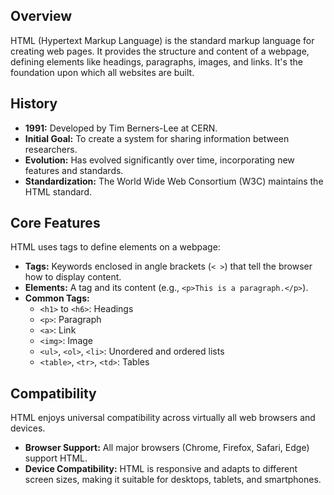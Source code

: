 ## Overview

HTML (Hypertext Markup Language) is the standard markup language for creating web pages. It provides the structure and content of a webpage, defining elements like headings, paragraphs, images, and links.  It's the foundation upon which all websites are built.

## History

*   **1991:** Developed by Tim Berners-Lee at CERN.
*   **Initial Goal:** To create a system for sharing information between researchers.
*   **Evolution:**  Has evolved significantly over time, incorporating new features and standards.
*   **Standardization:**  The World Wide Web Consortium (W3C) maintains the HTML standard.

## Core Features

HTML uses tags to define elements on a webpage:

*   **Tags:**  Keywords enclosed in angle brackets (`< >`) that tell the browser how to display content.
*   **Elements:**  A tag and its content (e.g., `<p>This is a paragraph.</p>`).
*   **Common Tags:**
    *   `<h1>` to `<h6>`: Headings
    *   `<p>`: Paragraph
    *   `<a>`: Link
    *   `<img>`: Image
    *   `<ul>`, `<ol>`, `<li>`: Unordered and ordered lists
    *   `<table>`, `<tr>`, `<td>`: Tables

## Compatibility

HTML enjoys universal compatibility across virtually all web browsers and devices.

*   **Browser Support:** All major browsers (Chrome, Firefox, Safari, Edge) support HTML.
*   **Device Compatibility:**  HTML is responsive and adapts to different screen sizes, making it suitable for desktops, tablets, and smartphones.